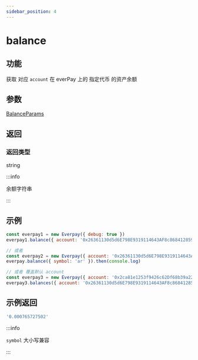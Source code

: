 ```yaml
---
sidebar_position: 4
---
```


# balance

## 功能
获取 对应 `account` 在 everPay 上的 指定代币 的资产余额

## 参数
[BalanceParams](../types#balanceparams)
## 返回
### 返回类型
string

:::info

余额字符串

:::

## 示例

```js
const everpay1 = new Everpay({ debug: true })
everpay1.balance({ account: '0x26361130d5d6E798E9319114643AF8c868412859', symbol: 'ar' }).then(console.log)

// 或者
const everpay2 = new Everpay({ account: '0x26361130d5d6E798E9319114643AF8c868412859', debug: true })
everpay.balance({ symbol: 'ar' }).then(console.log)

// 或者 覆盖默认 account
const everpay3 = new Everpay({ account: '0x2ca81e1253f9426c62Df68b39a22A377164eeC92', debug: true })
everpay3.balances({ account: '0x26361130d5d6E798E9319114643AF8c868412859', symbol: 'ar' }).then(console.log)
```

## 示例返回
```js
'0.000765727502'
```

:::info

`symbol` 大小写兼容

:::